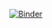 [![Binder](https://mybinder.org/badge_logo.svg)](https://mybinder.org/v2/gh/sushanthdk/MLAI/master)
